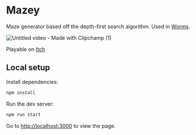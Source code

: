 # Mazey
Maze generator based off the depth-first search algorithm. Used in [Worms](https://darionmccoy.itch.io/worms).

![Untitled video - Made with Clipchamp (1)](https://github.com/user-attachments/assets/ba3f8132-ee20-4a5b-9c00-ac427346af1e)

Playable on [Itch](https://darionmccoy.itch.io/worms-maze-generator)

## Local setup

Install dependencies:

```bash
npm install
```

Run the dev server:

```bash
npm run start
```

Go to [http://localhost:3000](http://localhost:3000) to view the page.
